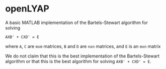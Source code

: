 openLYAP
====================


A basic MATLAB implementation of the Bartels-Stewart algorithm for solving 

```
AXB' + CXD' = E
```
where `A`, `C` are `mxm` matrices, `B` and `D` are `nxn` matrices, and `E` is an `mxn` matrix

We do not claim that this is the best implementation of the Bartels-Stewart algorithm or that this is the best algorithm for solving `AXB' + CXD' = E`.
